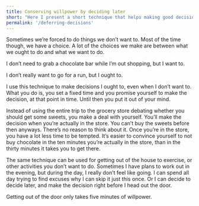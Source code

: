 ```yaml
---
title: Conserving willpower by deciding later
short: "Here I present a short technique that helps making good decisions easier, e.g. buy healthy, excercise, etc."
permalink: '/deferring-decisions'
---
```


Sometimes we’re forced to do things we don’t want to. Most of the time though, we have a choice.
A lot of the choices we make are between what we ought to do and what we want to do.

I don’t need to grab a chocolate bar while I’m out shopping, but I want to. 

I don’t really want to go for a run, but I ought to. 

I use this technique to make decisions I ought to, even when I don’t want to.
What you do is, you set a fixed time and you promise yourself to make the decision, at that point in time. Until then you put it out of your mind.

Instead of using the entire trip to the grocery store debating whether you should get some sweets, you make a deal with yourself.
You’ll make the decision when you’re actually in the store.
You can’t buy the sweets before then anyways. There’s no reason to think about it.
Once you’re in the store, you have a lot less time to be tempted.
It’s easier to convince yourself to not buy chocolate in the ten minutes you’re actually in the store, than in the thirty minutes it takes you to get there.

The same technique can be used for getting out of the house to exercise, or other activities you don’t want to do.
Sometimes I have plans to work out in the evening, but during the day, I really don’t feel like going.
I can spend all day trying to find excuses why I can skip it just this once. Or I can decide to decide later, and make the decision right before I head out the door.

Getting out of the door only takes five minutes of willpower.